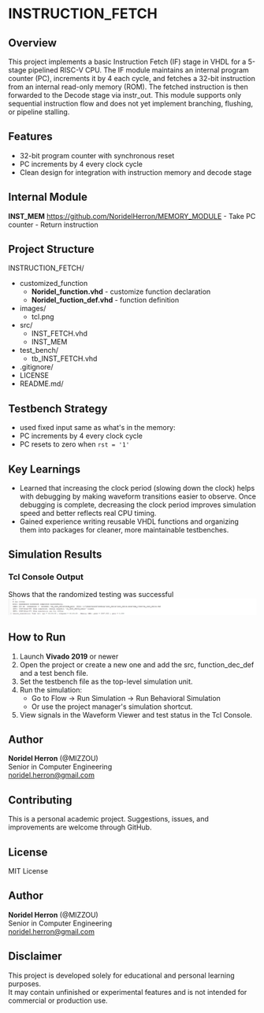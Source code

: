 # INSTRUCTION_FETCH

## Overview
This project implements a basic Instruction Fetch (IF) stage in VHDL for a 5-stage pipelined RISC-V CPU. The IF module maintains an internal program counter (PC), increments it by 4 each cycle, and fetches a 32-bit instruction from an internal read-only memory (ROM). The fetched instruction is then forwarded to the Decode stage via instr_out. This module supports only sequential instruction flow and does not yet implement branching, flushing, or pipeline stalling.

## Features
- 32-bit program counter with synchronous reset
- PC increments by 4 every clock cycle 
- Clean design for integration with instruction memory and decode stage

## Internal Module
**INST_MEM** https://github.com/NoridelHerron/MEMORY_MODULE
    - Take PC counter
    - Return instruction 
    
## Project Structure
INSTRUCTION_FETCH/
- customized_function
    - **Noridel_function.vhd** - customize function declaration
    - **Noridel_fuction_def.vhd** - function definition    
- images/
    - tcl.png  
- src/
    - INST_FETCH.vhd
    - INST_MEM
- test_bench/
    - tb_INST_FETCH.vhd
- .gitignore/
- LICENSE
- README.md/

## Testbench Strategy
- used fixed input same as what's in the memory:
- PC increments by 4 every clock cycle
- PC resets to zero when `rst = '1'` 

## Key Learnings
- Learned that increasing the clock period (slowing down the clock) helps with debugging by making waveform transitions easier to observe. Once debugging is complete, decreasing the clock period improves simulation speed and better reflects real CPU timing.
- Gained experience writing reusable VHDL functions and organizing them into packages for cleaner, more maintainable testbenches.

## Simulation Results
### Tcl Console Output
Shows that the randomized testing was successful
![Tcl Output](images/tcl.png) 

## How to Run

1. Launch **Vivado 2019** or newer
2. Open the project or create a new one and add the src, function_dec_def and a test bench file.
3. Set the testbench file as the top-level simulation unit.
4. Run the simulation:
    - Go to Flow → Run Simulation → Run Behavioral Simulation
    - Or use the project manager's simulation shortcut.
5. View signals in the Waveform Viewer and test status in the Tcl Console.

## Author
**Noridel Herron** (@MIZZOU)  
Senior in Computer Engineering  
noridel.herron@gmail.com

## Contributing
This is a personal academic project. Suggestions, issues, and improvements are welcome through GitHub.

## License
MIT License

## Author
**Noridel Herron** (@MIZZOU)  
Senior in Computer Engineering  
noridel.herron@gmail.com


## Disclaimer
This project is developed solely for educational and personal learning purposes.  
It may contain unfinished or experimental features and is not intended for commercial or production use.
